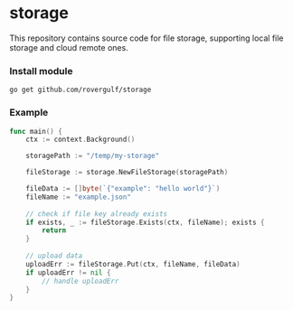 # storage

This repository contains source code for file storage, 
supporting local file storage and cloud remote ones.

### Install module
```shell
go get github.com/rovergulf/storage
```

### Example
```go
func main() {
    ctx := context.Background()

    storagePath := "/temp/my-storage"

    fileStorage := storage.NewFileStorage(storagePath)

    fileData := []byte(`{"example": "hello world"}`)
    fileName := "example.json"
	
    // check if file key already exists 
    if exists, _ := fileStorage.Exists(ctx, fileName); exists {
        return
    }
	
	// upload data
    uploadErr := fileStorage.Put(ctx, fileName, fileData)
    if uploadErr != nil {
        // handle uploadErr
    }
}
```
